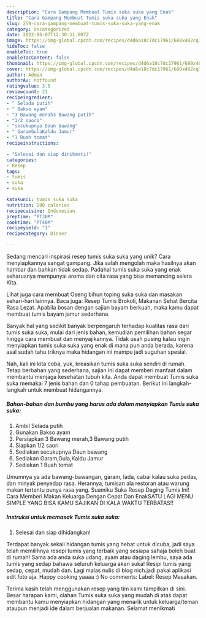 ```yaml
---
description: "Cara Gampang Membuat Tumis suka suka yang Enak"
title: "Cara Gampang Membuat Tumis suka suka yang Enak"
slug: 259-cara-gampang-membuat-tumis-suka-suka-yang-enak
category: Uncategorized
date: 2022-06-07T12:30:11.007Z
image: https://img-global.cpcdn.com/recipes/d4d6a18c7dc17961/680x482cq70/tumis-suka-suka-foto-resep-utama.jpg
hideToc: false
enableToc: true
enableTocContent: false
thumbnail: https://img-global.cpcdn.com/recipes/d4d6a18c7dc17961/680x482cq70/tumis-suka-suka-foto-resep-utama.jpg
cover: https://img-global.cpcdn.com/recipes/d4d6a18c7dc17961/680x482cq70/tumis-suka-suka-foto-resep-utama.jpg
author: Admin
authorAv: notfound
ratingvalue: 3.6
reviewcount: 21
recipeingredient:
- " Selada putih"
- " Bakso ayam"
- "3 Bawang merah3 Bawang putih"
- "1/2 saori"
- "secukupnya Daun bawang"
- " GaramGulaKaldu Jamur"
- "1 Buah tomat"
recipeinstructions:

- "Selesai dan siap dinikmati!"
categories:
- Resep
tags:
- tumis
- suka
- suka

katakunci: tumis suka suka 
nutrition: 280 calories
recipecuisine: Indonesian
preptime: "PT38M"
cooktime: "PT40M"
recipeyield: "1"
recipecategory: Dinner

---
```





Sedang mencari inspirasi resep tumis suka suka yang unik? Cara menyiapkannya sangat gampang. Jika salah mengolah maka hasilnya akan hambar dan bahkan tidak sedap. Padahal tumis suka suka yang enak seharusnya mempunyai aroma dan cita rasa yang bisa memancing selera Kita.





Lihat juga cara membuat Oseng bihun toping suka suka dan masakan sehari-hari lainnya. Baca juga: Resep Tumis Brokoli, Makanan Sehat Bercita Rasa Lezat. Apabila bosan dengan sajian bayam berkuah, maka kamu dapat membuat tumis bayam jamur sederhana.

Banyak hal yang sedikit banyak berpengaruh terhadap kualitas rasa dari tumis suka suka, mulai dari jenis bahan, kemudian pemilihan bahan segar hingga cara membuat dan menyajikannya. Tidak usah pusing kalau ingin menyiapkan tumis suka suka yang enak di mana pun anda berada, karena asal sudah tahu triknya maka hidangan ini mampu jadi suguhan spesial.






Nah, kali ini kita coba, yuk, kreasikan tumis suka suka sendiri di rumah. Tetap berbahan yang sederhana, sajian ini dapat memberi manfaat dalam membantu menjaga kesehatan tubuh kita. Anda dapat membuat Tumis suka suka memakai 7 jenis bahan dan 0 tahap pembuatan. Berikut ini langkah-langkah untuk membuat hidangannya.

<!--inarticleads1-->

##### Bahan-bahan dan bumbu yang harus ada dalam menyiapkan Tumis suka suka:

1. Ambil  Selada putih
1. Gunakan  Bakso ayam
1. Persiapkan 3 Bawang merah,3 Bawang putih
1. Siapkan 1/2 saori
1. Sediakan secukupnya Daun bawang
1. Sediakan  Garam,Gula,Kaldu Jamur
1. Sediakan 1 Buah tomat


Umumnya ya ada bawang-bawangan, garam, lada, cabai kalau suka pedas, dan minyak penyedap rasa. Herannya, tumisan ala restoran atau warung makan tertentu punya rasa yang. Suamiku Suka Resep Daging Tumis Ini! Cara Memberi Makan Keluarga Dengan Cepat Dan EnakSATU LAGI MENU SIMPLE YANG BISA KAMU SAJIKAN DI KALA WAKTU TERBATAS!! 

<!--inarticleads2-->

##### Instruksi untuk memasak Tumis suka suka:


1. Selesai dan siap dihidangkan!

Terdapat banyak sekali hidangan tumis yang hebat untuk dicuba, jadi saya telah memilihnya resepi tumis yang terbaik yang sesiapa sahaja boleh buat di rumah! Sama ada anda suka udang, ayam atau daging lembu, saya ada tumis yang sedap bahawa seluruh keluarga akan suka! Resipi tumis yang sedap, cepat, mudah dan. Lagi malas nulis di blog nich.jadi pakai aplikasi edit foto aja. Happy cooking yaaaa :) No comments: Label: Resep Masakan. 

Terima kasih telah menggunakan resep yang tim kami tampilkan di sini. Besar harapan kami, olahan Tumis suka suka yang mudah di atas dapat membantu kamu menyiapkan hidangan yang menarik untuk keluarga/teman ataupun menjadi ide dalam berjualan makanan. Selamat menikmati
